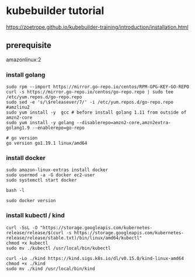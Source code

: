 # kubebuilder tutorial

https://zoetrope.github.io/kubebuilder-training/introduction/installation.html



## prerequisite

amazonlinux:2

### install golang
```
sudo rpm --import https://mirror.go-repo.io/centos/RPM-GPG-KEY-GO-REPO
curl -s https://mirror.go-repo.io/centos/go-repo.repo | sudo tee /etc/yum.repos.d/go-repo.repo
sudo sed -e 's/\$releasever/7/' -i /etc/yum.repos.d/go-repo.repo  #amzlinu2
sudo yum install -y  gcc # before install golang 1.11 from outside of amzn2-core
sudo yum install -y golang --disablerepo=amzn2-core,amzn2extra-golang1.9 --enablerepo=go-repo
```

```console
# go version
go version go1.19.1 linux/amd64
```

### install docker 
```
sudo amazon-linux-extras install docker
sudo usermod -a -G docker ec2-user
sudo systemctl start docker
```

```
bash -l
```

```
sudo docker version
```

### install kubectl / kind

```
curl -SsL -O "https://storage.googleapis.com/kubernetes-release/release/$(curl -s https://storage.googleapis.com/kubernetes-release/release/stable.txt)/bin/linux/amd64/kubectl"
chmod +x kubectl
sudo mv ./kubectl /usr/local/bin/kubectl
```

```
curl -Lo ./kind https://kind.sigs.k8s.io/dl/v0.15.0/kind-linux-amd64
chmod +x ./kind
sudo mv ./kind /usr/local/bin/kind
```
